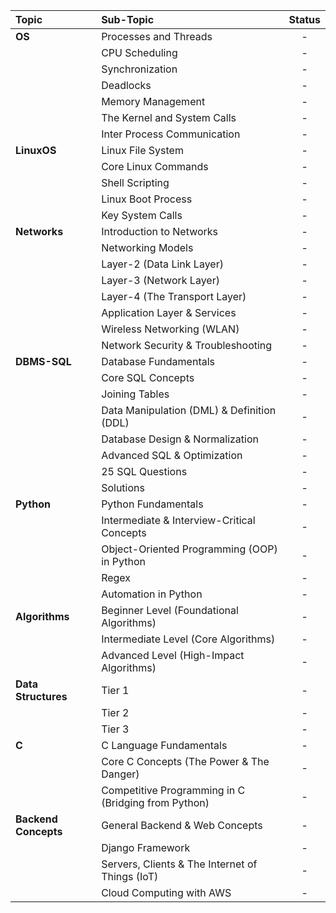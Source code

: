 | Topic               | Sub-Topic                                           | Status |
| :------------------ | :-------------------------------------------------- | :----: |
| **OS**              | Processes and Threads                               |   -    |
|                     | CPU Scheduling                                      |   -    |
|                     | Synchronization                                     |   -    |
|                     | Deadlocks                                           |   -    |
|                     | Memory Management                                   |   -    |
|                     | The Kernel and System Calls                         |   -    |
|                     | Inter Process Communication                         |   -    |
| **LinuxOS**         | Linux File System                                   |   -    |
|                     | Core Linux Commands                                 |   -    |
|                     | Shell Scripting                                     |   -    |
|                     | Linux Boot Process                                  |   -    |
|                     | Key System Calls                                    |   -    |
| **Networks**        | Introduction to Networks                            |   -    |
|                     | Networking Models                                   |   -    |
|                     | Layer-2 (Data Link Layer)                           |   -    |
|                     | Layer-3 (Network Layer)                             |   -    |
|                     | Layer-4 (The Transport Layer)                       |   -    |
|                     | Application Layer & Services                        |   -    |
|                     | Wireless Networking (WLAN)                          |   -    |
|                     | Network Security & Troubleshooting                  |   -    |
| **DBMS-SQL**        | Database Fundamentals                               |   -    |
|                     | Core SQL Concepts                                   |   -    |
|                     | Joining Tables                                      |   -    |
|                     | Data Manipulation (DML) & Definition (DDL)          |   -    |
|                     | Database Design & Normalization                     |   -    |
|                     | Advanced SQL & Optimization                         |   -    |
|                     | 25 SQL Questions                                    |   -    |
|                     | Solutions                                           |   -    |
| **Python**          | Python Fundamentals                                 |   -    |
|                     | Intermediate & Interview-Critical Concepts          |   -    |
|                     | Object-Oriented Programming (OOP) in Python         |   -    |
|                     | Regex                                               |   -    |
|                     | Automation in Python                                |   -    |
| **Algorithms**      | Beginner Level (Foundational Algorithms)            |   -    |
|                     | Intermediate Level (Core Algorithms)                |   -    |
|                     | Advanced Level (High-Impact Algorithms)             |   -    |
| **Data Structures** | Tier 1                                              |   -    |
|                     | Tier 2                                              |   -    |
|                     | Tier 3                                              |   -    |
| **C**               | C Language Fundamentals                             |   -    |
|                     | Core C Concepts (The Power & The Danger)            |   -    |
|                     | Competitive Programming in C (Bridging from Python) |   -    |
| **Backend Concepts**| General Backend & Web Concepts                      |   -    |
|                     | Django Framework                                    |   -    |
|                     | Servers, Clients & The Internet of Things (IoT)     |   -    |
|                     | Cloud Computing with AWS                            |   -    |

